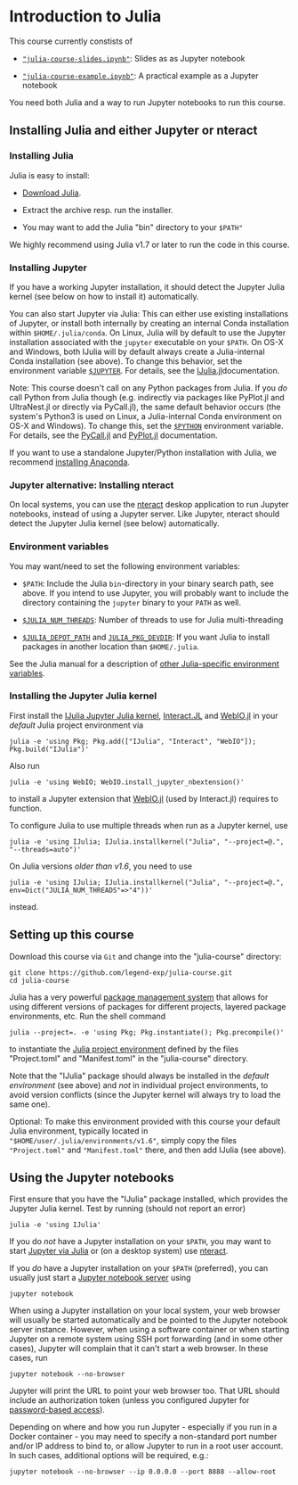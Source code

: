 # Introduction to Julia

This course currently constists of

* [`"julia-course-slides.ipynb"`](julia-course-slides.ipynb): Slides as as Jupyter notebook

* [`"julia-course-example.ipynb"`](julia-course-example.ipynb): A practical example as a Jupyter notebook

You need both Julia and a way to run Jupyter notebooks to run this course.


## Installing Julia and either Jupyter or nteract

### Installing Julia

Julia is easy to install:

* [Download Julia](https://julialang.org/downloads/).

* Extract the archive resp. run the installer.

* You may want to add the Julia "bin" directory to your `$PATH"`

We highly recommend using Julia v1.7 or later to run the code in this course.


### Installing Jupyter

If you have a working Jupyter installation, it should detect the Jupyter Julia kernel (see below on how to install it) automatically.

You can also start Jupyter via Julia: This can either use existing installations of Jupyter, or install both internally by creating an internal Conda installation within `$HOME/.julia/conda`. On Linux, Julia will by default to use the Jupyter installation associated with the `jupyter` executable on your `$PATH`. On OS-X and Windows, both IJulia will by default always create a Julia-internal Conda installation (see above). To change this behavior, set the environment variable [`$JUPYTER`](https://github.com/JuliaLang/IJulia.jl#installation). For details, see the [IJulia.jl](https://github.com/JuliaLang/IJulia.jl#installation)documentation.

Note: This course doesn't call on any Python packages from Julia. If you *do* call Python from Julia though (e.g. indirectly via packages like PyPlot.jl and UltraNest.jl or directly via PyCall.jl), the same default behavior occurs (the system's Python3 is used on Linux, a Julia-internal Conda environment on OS-X and Windows). To change this, set the [`$PYTHON`](https://github.com/JuliaPy/PyCall.jl#specifying-the-python-version) environment variable. For details, see the [PyCall.jl](https://github.com/JuliaPy/PyCall.jl#specifying-the-python-version) and [PyPlot.jl](https://github.com/JuliaPy/PyPlot.jl) documentation.

If you want to use a standalone Jupyter/Python installation with Julia, we recommend [installing Anaconda](https://www.anaconda.com/distribution/).


### Jupyter alternative: Installing nteract

On local systems, you can use the [nteract](https://nteract.io/) deskop application to run Jupyter notebooks, instead of using a Jupyter server. Like Jupyter, nteract should detect the Jupyter Julia kernel (see below) automatically.


### Environment variables

You may want/need to set the following environment variables:

* `$PATH`: Include the Julia `bin`-directory in your binary search path, see above.
If you intend to use Jupyter, you will probably want to include the directory containing the `jupyter` binary to your `PATH` as well.

* [`$JULIA_NUM_THREADS`](https://docs.julialang.org/en/v1/manual/environment-variables/#JULIA_NUM_THREADS-1): Number of threads to use for Julia multi-threading

* [`$JULIA_DEPOT_PATH`](https://julialang.github.io/Pkg.jl/v1/glossary/) and [`JULIA_PKG_DEVDIR`](https://julialang.github.io/Pkg.jl/v1/managing-packages/#Developing-packages-1): If you want Julia to install packages in another location than `$HOME/.julia`.

See the Julia manual for a description of [other Julia-specific environment variables](https://docs.julialang.org/en/v1/manual/environment-variables/).


### Installing the Jupyter Julia kernel

First install the [IJulia Jupyter Julia kernel](https://github.com/JuliaLang/IJulia.jl), [Interact.JL](https://github.com/JuliaGizmos/Interact.jl) and [WebIO.jl](https://github.com/JuliaGizmos/WebIO.jl) in your *default* Julia project environment via

```shell
julia -e 'using Pkg; Pkg.add(["IJulia", "Interact", "WebIO"]); Pkg.build("IJulia")'
```

Also run

```shell
julia -e 'using WebIO; WebIO.install_jupyter_nbextension()'
```

to install a Jupyter extension that [WebIO.jl](https://github.com/JuliaGizmos/WebIO.jl) (used by Interact.jl) requires to function.

To configure Julia to use multiple threads when run as a Jupyter kernel, use

```shell
julia -e 'using IJulia; IJulia.installkernel("Julia", "--project=@.", "--threads=auto")'
```

On Julia versions *older than v1.6*, you need to use

```shell
julia -e 'using IJulia; IJulia.installkernel("Julia", "--project=@.", env=Dict("JULIA_NUM_THREADS"=>"4"))'
```

instead.


## Setting up this course

Download this course via `Git` and change into the "julia-course" directory:

```shell
git clone https://github.com/legend-exp/julia-course.git
cd julia-course
```

Julia has a very powerful [package management system](https://julialang.github.io/Pkg.jl/v1/) that allows for using different versions of packages for different projects, layered package environments, etc. Run the shell command

```shell
julia --project=. -e 'using Pkg; Pkg.instantiate(); Pkg.precompile()'
```

to instantiate the [Julia project environment](https://docs.julialang.org/en/v1/manual/code-loading/#Project-environments-1) defined by the files "Project.toml" and "Manifest.toml" in the "julia-course" directory.

Note that the "IJulia" package should always be installed in the *default environment* (see above) and *not* in individual project environments, to avoid version conflicts (since the Jupyter kernel will always try to load the same one).

Optional: To make this environment provided with this course your default Julia environment, typically located in `"$HOME/user/.julia/environments/v1.6"`,
simply copy the files `"Project.toml"` and `"Manifest.toml"` there, and then add IJulia (see above).


## Using the Jupyter notebooks

First ensure that you have the "IJulia" package installed, which provides the Jupyter Julia kernel. Test by running (should not report an error)

```shell
julia -e 'using IJulia'
```

If you do *not* have a Jupyter installation on your `$PATH`, you may want to start [Jupyter via Julia](https://julialang.github.io/IJulia.jl/stable/manual/running/) or (on a desktop system) use [nteract](https://nteract.io/).

If you *do* have a Jupyter installation on your `$PATH` (preferred), you can usually just start a [Jupyter notebook server](https://jupyter-notebook.readthedocs.io/en/stable/) using

```shell
jupyter notebook
```

When using a Jupyter installation on your local system, your web browser will usually be started automatically and be pointed to the Jupyter notebook server instance. However, when using a software container or when starting Jupyter on a remote system using SSH port forwarding (and in some other cases), Jupyter will complain that it can't start a web browser. In these cases, run

```shell
jupyter notebook --no-browser
```

Jupyter will print the URL to point your web browser too. That URL should include an authorization token (unless you configured Jupyter for [password-based access](https://jupyter-notebook.readthedocs.io/en/stable/security.html#alternatives-to-token-authentication)).

Depending on where and how you run Jupyter - especially if you run in a Docker container - you may need to specify a non-standard port number and/or IP address to bind to, or allow Jupyter to run in a root user account. In such cases, additional options will be required, e.g.:

```shell
jupyter notebook --no-browser --ip 0.0.0.0 --port 8888 --allow-root
```
